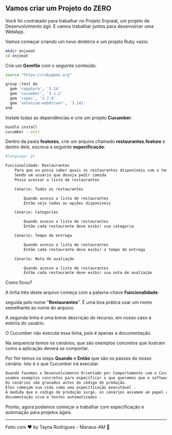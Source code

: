 
## Vamos criar um Projeto do ZERO

Você foi contratado para trabalhar no Projeto Enjoeat, um projeto de Desenvolvimento ágil. E vamos trabalhar juntos para desenvolver uma WebApp.


Vamos começar criando um novo diretório e um projeto Ruby vazio.
```bash
mkdir enjoeat
cd enjoeat
```

Crie um **Gemfile** com o seguinte conteúdo:
```bash
source "https://rubygems.org"

group :test do
  gem 'capybara', '3.14'
  gem 'cucumber', '3.1.2'
  gem 'rspec', '3.7.0'
  gem 'selenium-webdriver', '3.141'
end
```

Instale todas as dependências e crie um projeto **Cucumber**:
```bash
bundle install
cucumber --init
```
Dentro da pasta **features**, crie um arquivo chamado **restaurantes.feature** e dentro dele, escreva a seguinte **especificação**:
```bash
#language: pt

Funcionalidade: Restaurantes    
    Para que eu possa saber quais os restaurantes disponíveis com o tempo de entrega e nota de avaliação
    Sendo um usuário que deseja pedir comida
    Posso acessar a lista de restaurantes

    Cenario: Todos os restaurantes

        Quando acesso a lista de restaurantes
        Então vejo todas as opções disponíveis

    Cenario: Categorias

        Quando acesso a lista de restaurantes
        Então cada restaurante deve exibir sua categoria

    Cenario: Tempo de entrega

        Quando acesso a lista de restaurantes
        Então cada restaurante deve exibir o tempo de entrega

    Cenario: Nota de avaliação

        Quando acesso a lista de restaurantes
        Então cada restaurante deve exibir sua nota de avaliação
```

Como ficou?

A linha três deste arquivo começa com a palavra-chave **Funcionalidade**: 

seguida pelo nome "**Restaurantes**". É uma boa prática usar um nome semelhante ao nome do arquivo.

A segunda linha é uma breve descrição do recurso, em nosso caso a estória do usuário. 

O Cucumber não executa essa linha, pois é apenas a documentação.

Na sequencia temos os  cenários, que são exemplos concretos que ilustram como a aplicação deverá se comportar.

Por fim temos os steps **Quando** e **Então** que são os passos do nosso cenário. Isto é o que Cucumber irá executar.
```bash
Quando fazemos o Desenvolvimento Orientado por Comportamento com o Cucumber, 
usamos exemplos concretos para especificar o que queremos que o software faça. 
Os cenários são gravados antes do código de produção. 
Eles começam sua vida como uma especificação executável . 
À medida que o código de produção surge, os cenários assumem um papel como 
documentação viva e testes automatizados .
```
Pronto, agora podemos começar a trabalhar com especificação e automação para projetos ágeis.



----------
Feito com ♥ by Tayna Rodrigues - Manaus-AM  👋 


